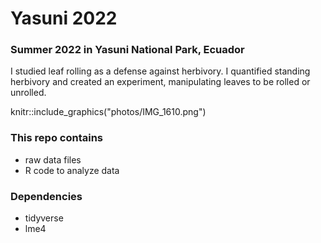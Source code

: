 # Yasuni 2022

### Summer 2022 in Yasuni National Park, Ecuador
I studied leaf rolling as a defense against herbivory.
I quantified standing herbivory and created an experiment, manipulating leaves to be rolled or unrolled.


knitr::include_graphics("photos/IMG_1610.png")


### This repo contains
- raw data files
- R code to analyze data

### Dependencies
- tidyverse
- lme4
